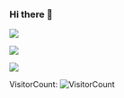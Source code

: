 ### Hi there 👋





![](https://github-readme-stats.vercel.app/api?username=SmsS4&show_icons=true&count_private=true&theme=darcula&hide_border=true&bg_color=00000000)

![](https://github-readme-streak-stats.herokuapp.com/?user=SmsS4&theme=darcula&hide_border=true&background=FFFFFF00)

![](https://raw.githubusercontent.com/JoeyBling/JoeyBling/master/pic/pusheencode.gif)



VisitorCount:
![VisitorCount](https://profile-counter.glitch.me/SmsS4/count.svg)
